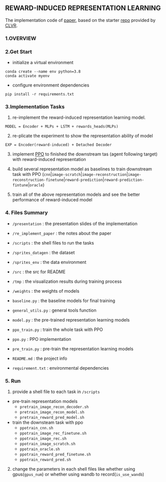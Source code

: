 ## REWARD-INDUCED REPRESENTATION LEARNING

 The implementation code of [paper](https://arxiv.org/abs/2204.11827), based on the starter [repo](https://github.com/kpertsch/clvr_impl_starter) provided by [CLVR](https://www.clvrai.com/).


### 1.OVERVIEW




### 2.Get Start

* initialize a virtual environment
```
conda create --name env python=3.8
conda activate myenv

```
* configure environment dependencies
```
pip install -r requirements.txt
```


### 3.Implementation Tasks

1. re-implement the reward-induced representation learning model. 

```
MODEL = Encoder + MLPs + LSTM + rewards_heads(MLPs)
```

2. re-plicate the experiment to show the representation ability of model

```
EXP = Encoder(reward-induced) + Detached Decoder
```

3. implement [PPO](https://spinningup.openai.com/en/latest/algorithms/ppo.html) to finished the downstream tas (agent following target) with reward-induced representation


4. build several representation model as baselines to train downstream task with PPO (`cnn`|`image-scratch`|`image-reconstruction`|`image-reconstruction-finetune`|`reward-prediction`|`reward-prediction-fintune`|`oracle`)

5. train all of the above representation models and see the better performance of reward-induced model


### 4. Files Summary

* `/presentation` : the presentation slides of the implementation
* `/re_implement_paper` : the notes about the paper 

* `/scripts` : the shell files to run the tasks
* `/sprites_datagen` : the dataset
* `/sprites_env` : the data environment
* `/src` : the src for README
* `/tmp` : the visualization results during training process
* `/weights` : the weights of models

* `baseline.py` : the baseline models for final training
* `general_utils.py` : general tools function
* `model.py` : the pre-trained representation learning models
* `ppo_train.py` : train the whole task with PPO
* `ppo.py` : PPO implementation
* `pre_train.py` : pre-train the representation learning models

* `README.md` : the project info
* `requirement.txt` : environmental dependencies

### 5. Run

1. provide a shell file to each task in `/scripts`
* pre-train representation models  
    * `pretrain_image_recon_decoder.sh`
    * `pretrain_image_recon_model.sh`
    * `pretrain_reward_pred_model.sh`
* train the downsteam task with ppo
    * `ppotrain_cnn.sh`
    * `ppotrain_image_rec_finetune.sh`
    * `ppotrain_image_rec.sh`
    * `ppotrain_image_scratch.sh`
    * `ppotrain_oracle.sh`
    * `ppotrain_reward_pred_finetune.sh`
    * `ppotrain_reward_pred.sh`

2. change the parameters in each shell files like whether using gpus(`gpus_num`) or whether using wandb to record(`is_use_wandb`) 

